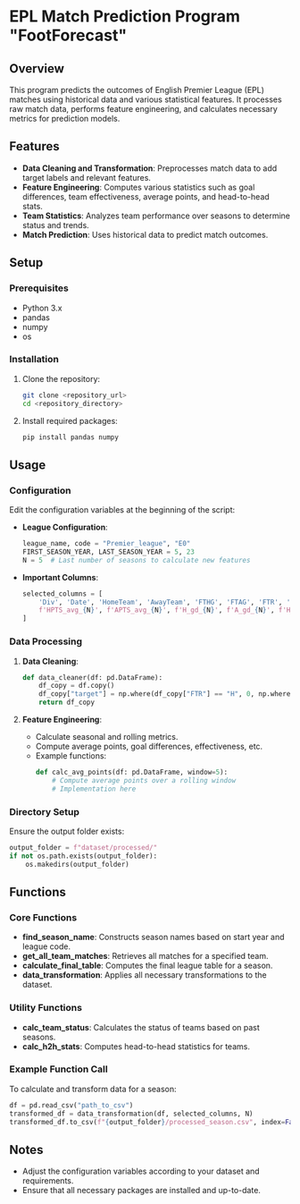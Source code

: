 # EPL Match Prediction Program "FootForecast"

## Overview

This program predicts the outcomes of English Premier League (EPL) matches using historical data and various statistical features. It processes raw match data, performs feature engineering, and calculates necessary metrics for prediction models.

## Features

- **Data Cleaning and Transformation**: Preprocesses match data to add target labels and relevant features.
- **Feature Engineering**: Computes various statistics such as goal differences, team effectiveness, average points, and head-to-head stats.
- **Team Statistics**: Analyzes team performance over seasons to determine status and trends.
- **Match Prediction**: Uses historical data to predict match outcomes.

## Setup

### Prerequisites

- Python 3.x
- pandas
- numpy
- os

### Installation

1. Clone the repository:
   ```bash
   git clone <repository_url>
   cd <repository_directory>
   ```
2. Install required packages:
   ```bash
   pip install pandas numpy
   ```

## Usage

### Configuration

Edit the configuration variables at the beginning of the script:

- **League Configuration**:
  ```python
  league_name, code = "Premier_league", "E0"
  FIRST_SEASON_YEAR, LAST_SEASON_YEAR = 5, 23
  N = 5  # Last number of seasons to calculate new features
  ```

- **Important Columns**:
  ```python
  selected_columns = [
      'Div', 'Date', 'HomeTeam', 'AwayTeam', 'FTHG', 'FTAG', 'FTR', 'HTHG', 'HTAG', 'HTR', 'HS', 'AS', 'HST', 'AST', 'HY', 'AY', 'HR', 'AR',
      f'HPTS_avg_{N}', f'APTS_avg_{N}', f'H_gd_{N}', f'A_gd_{N}', f'H_eff_{N}', f'A_eff_{N}', f'HST_avg_{N}', f'AST_avg_{N}', 'target'
  ]
  ```

### Data Processing

1. **Data Cleaning**:
   ```python
   def data_cleaner(df: pd.DataFrame):
       df_copy = df.copy()
       df_copy["target"] = np.where(df_copy["FTR"] == "H", 0, np.where(df_copy["FTR"] == "A", 2, 1))
       return df_copy
   ```

2. **Feature Engineering**:
   - Calculate seasonal and rolling metrics.
   - Compute average points, goal differences, effectiveness, etc.
   - Example functions:
     ```python
     def calc_avg_points(df: pd.DataFrame, window=5):
         # Compute average points over a rolling window
         # Implementation here
     ```

### Directory Setup

Ensure the output folder exists:
```python
output_folder = f"dataset/processed/"
if not os.path.exists(output_folder):
    os.makedirs(output_folder)
```

## Functions

### Core Functions

- **find_season_name**: Constructs season names based on start year and league code.
- **get_all_team_matches**: Retrieves all matches for a specified team.
- **calculate_final_table**: Computes the final league table for a season.
- **data_transformation**: Applies all necessary transformations to the dataset.

### Utility Functions

- **calc_team_status**: Calculates the status of teams based on past seasons.
- **calc_h2h_stats**: Computes head-to-head statistics for teams.

### Example Function Call

To calculate and transform data for a season:
```python
df = pd.read_csv("path_to_csv")
transformed_df = data_transformation(df, selected_columns, N)
transformed_df.to_csv(f"{output_folder}/processed_season.csv", index=False)
```

## Notes

- Adjust the configuration variables according to your dataset and requirements.
- Ensure that all necessary packages are installed and up-to-date.

